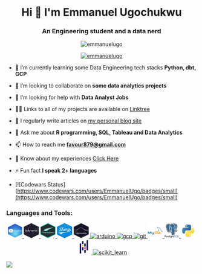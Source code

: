 <h1 align="center">Hi 👋 I'm Emmanuel Ugochukwu</h1>
<h3 align="center">An Engineering student and a data nerd</h3>

<p align="center"> <img src="https://komarev.com/ghpvc/?username=emmanuelugo&label=Profile%20views&color=0e75b6&style=flat" alt="emmanuelugo" /> </p>

<p align="center"> <a href="https://github.com/ryo-ma/github-profile-trophy"><img src="https://github-profile-trophy.vercel.app/?username=emmanuelugo&no-frame=true&no-bg=true&theme=dark_dimmed" alt="emmanuelugo" /></a> </p>

- 🌱 I’m currently learning some Data Engineering tech stacks **Python, dbt, GCP**

- 👯 I’m looking to collaborate on **some data analytics projects**

- 🤝 I’m looking for help with **Data Analyst Jobs**

- 👨‍💻 Links to all of my projects are available on [Linktree](https://linktr.ee/haanuel)

- 📝 I regularly write articles on [my personal blog site](diary-of-an-analyst.netlify.app)

- 💬 Ask me about **R programming, SQL, Tableau and Data Analytics**

- 📫 How to reach me **favour879@gmail.com**

- 📄 Know about my experiences [Click Here](https://drive.google.com/file/d/12lG2flGn8F77ixf1R4Ul_UaqfFJAvao5/view?usp=sharing)

- ⚡ Fun fact **I speak 2+ languages**

-  [![Codewars Status](https://www.codewars.com/users/EmmanuelUgo/badges/small](https://www.codewars.com/users/EmmanuelUgo/badges/small)

<h3 align="left">Languages and Tools:</h3>
<p align="center"> <a href="https://www.rstudio.com/" target="_blank" rel="noreferrer"> <img src="https://github.com/rstudio/hex-stickers/blob/master/SVG/RStudio.svg" alt="RStudio" width="40" height="40"/> </a> <a href="https://www.rstudio.com/" target="_blank" rel="noreferrer"> <img src="https://github.com/rstudio/hex-stickers/blob/master/SVG/tidyverse.svg" alt="tidyverse" width="40" height="40"/> </a> <a href="https://www.rstudio.com/" target="_blank" rel="noreferrer"> <img src="https://github.com/rstudio/hex-stickers/blob/master/SVG/rmarkdown.svg" alt="Rmarkdown" width="40" height="40"/> </a> <a href="https://www.rstudio.com/" target="_blank" rel="noreferrer"> <img src="https://github.com/rstudio/hex-stickers/blob/master/SVG/shiny.svg" alt="shiny" width="40" height="40"/> </a> <a href="https://www.rstudio.com/" target="_blank" rel="noreferrer"> <img src="https://github.com/rstudio/hex-stickers/blob/master/SVG/tidymodels.svg" alt="tidymodels" width="40" height="40"/> </a>  
<a href="https://www.arduino.cc/" target="_blank" rel="noreferrer"> <img src="https://cdn.worldvectorlogo.com/logos/arduino-1.svg" alt="arduino" width="40" height="40"/> </a> <a href="https://cloud.google.com" target="_blank" rel="noreferrer"> <img src="https://www.vectorlogo.zone/logos/google_cloud/google_cloud-icon.svg" alt="gcp" width="40" height="40"/> </a> <a href="https://git-scm.com/" target="_blank" rel="noreferrer"> <img src="https://www.vectorlogo.zone/logos/git-scm/git-scm-icon.svg" alt="git" width="40" height="40"/> </a> <a href="https://www.mysql.com/" target="_blank" rel="noreferrer"> <img src="https://raw.githubusercontent.com/devicons/devicon/master/icons/mysql/mysql-original-wordmark.svg" alt="mysql" width="40" height="40"/> </a><a href="https://www.postgresql.org" target="_blank" rel="noreferrer"> <img src="https://raw.githubusercontent.com/devicons/devicon/master/icons/postgresql/postgresql-original-wordmark.svg" alt="postgresql" width="40" height="40"/> </a> <a href="https://www.python.org" target="_blank" rel="noreferrer"> <img src="https://raw.githubusercontent.com/devicons/devicon/master/icons/python/python-original.svg" alt="python" width="40" height="40"/> </a>  <a href="https://pandas.pydata.org/" target="_blank" rel="noreferrer"> <img src="https://raw.githubusercontent.com/devicons/devicon/2ae2a900d2f041da66e950e4d48052658d850630/icons/pandas/pandas-original.svg" alt="pandas" width="40" height="40"/> </a> <a href="https://scikit-learn.org/" target="_blank" rel="noreferrer"> <img src="https://upload.wikimedia.org/wikipedia/commons/0/05/Scikit_learn_logo_small.svg" alt="scikit_learn" width="40" height="40"/> </a></p>


<a href="https://github.com/anuraghazra/github-readme-stats">
  <img align="center" src="https://github-readme-stats.vercel.app/api/top-langs?username=emmanuelugo&show_icons=true&locale=en&layout=compact&theme=dark&hide_border=true" />
</a>
